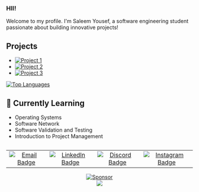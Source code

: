 ### HII!
Welcome to my profile. I'm Saleem Yousef, a software engineering student passionate about building innovative projects!

## Projects
- [![Project 1](https://img.shields.io/badge/GitHub-LeafyLodge-blue?logo=github)](https://github.com/Arikatakur/LeafyLodge)
- [![Project 2](https://img.shields.io/badge/GitHub-Network%20Transmission%20Simulator-green?logo=github)](https://github.com/Arikatakur/Network-Transmission-Simulator)
- [![Project 3](https://img.shields.io/badge/GitHub-Wifi%20Password%20Tester-red?logo=github)](https://github.com/Arikatakur/WiFi-Password-Tester)

[![Top Languages](https://github-readme-stats.vercel.app/api/top-langs/?username=Arikatakur&cache_seconds=1800&layout=compact&theme=dark)](https://github.com/Arikatakur)



## 🌱 Currently Learning
- Operating Systems
- Software Network
- Software Validation and Testing
- Introduction to Project Management

## 

<div align="center">

  <table>
    <tr>
      <td align="center">
        <a href="mailto:saleemcollege@hotmail.com">
          <img src="https://img.shields.io/badge/Outlook-Email_Me-blue?style=for-the-badge&logo=microsoft-outlook&logoColor=white" alt="Email Badge">
        </a>
      </td>
      <td align="center">
        <a href="https://www.linkedin.com/in/saleemyousef/">
          <img src="https://img.shields.io/badge/LinkedIn-Connect-blue?style=for-the-badge&logo=linkedin&logoColor=white" alt="LinkedIn Badge">
        </a>
      </td>
      <td align="center">
        <a href="https://discordapp.com/users/543410502278053895">
          <img src="https://img.shields.io/badge/Discord-meryio-7289DA?style=for-the-badge&logo=discord&logoColor=white" alt="Discord Badge">
        </a>
      </td>
      <td align="center">
        <a href="https://www.instagram.com/saleemyousef/">
          <img src="https://img.shields.io/badge/Instagram-Follow-red?style=for-the-badge&logo=instagram&logoColor=red&labelColor=gray" alt="Instagram Badge">
        </a>
      </td>
    </tr>
  </table>

</div>




 <div align="center">

[![Sponsor](https://img.shields.io/badge/Sponsor%20Me-❤-red)](https://github.com/sponsors/Arikatakur)  
[![](https://visitcount.itsvg.in/api?id=Arikatakur&icon=0&color=12)](https://visitcount.itsvg.in)

</div>
